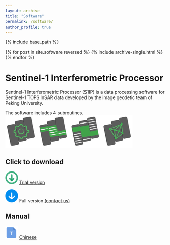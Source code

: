```yaml
---
layout: archive
title: "Software"
permalink: /software/
author_profile: true
---
```


{% include base_path %}

{% for post in site.software reversed %}
  {% include archive-single.html %}
{% endfor %}

# **Sentinel-1 Interferometric Processor**

Sentinel-1 Interferometric Processor (S1IP) is a data processing software for Sentinel-1 TOPS InSAR data developed by the image geodetic team of Peking University.

The software includes 4 subroutines.
<img src="/images/softwarelogos.png" width = "400" height = "100" />

## Click to download
<img src="/images/Trial version logo.png" width = "40" height = "40" /> [Trial version](https://github.com/Wu-Patrick/MyDownload/raw/master/Sentinel-1Processor-PublicRelease.zip)

<img src="/images/Full version logo.png" width = "40" height = "40" /> Full version [(contact us)](mailto:wang.teng@pku.edu.cn)

## Manual
<img src="/images/manual logo.png" width = "40" height = "40" /> [Chinese](/files/manual.pdf)
